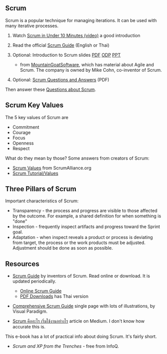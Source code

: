 ## Scrum

Scrum is a popular technique for managing iterations. It can be used with many iterative processes.

1. Watch [Scrum in Under 10 Minutes (video)](https://youtu.be/XU0llRltyFM) a good introduction
2. Read the official [Scrum Guide][Scrum Guide] (English or Thai)
3. Optional:  Introduction to Scrum slides [PDF](Intro-Scrum-MountainGoat.pdf) [ODP](Intro-Scrum-MountainGoat.odp) [PPT](Intro-Scrum-MountainGoat.ppt)
    - from [MountainGoatSoftware](https://www.mountaingoatsoftware.com), which has material about Agile and Scrum. The company is owned by Mike Cohn, co-inventor of Scrum.

4. Optional: [Scrum Questions and Answers](Scrum-Questions-and-Answers.pdf) (PDF)


Then answer these [Questions about Scrum](https://forms.gle/wUCG2FCg3uS31bjz6).    

## Scrum Key Values

The 5 key values of Scrum are

* Commitment
* Courage
* Focus
* Openness
* Respect

What do they mean by those?  Some answers from creators of Scrum:

* [Scrum Values](https://www.scrumalliance.org/about-scrum/values) from ScrumAlliance.org
* [Scrum Tutorial/Values](https://www.knowledgehut.com/tutorials/scrum-tutorial/scrum-values)

## Three Pillars of Scrum

Important characteristics of Scrum:

* Transparency - the process and progress are visible to those affected by the outcome. For example, a shared definition for when something is "done"
* Inspection - frequently inspect artifacts and progress toward the Sprint goal. 
* Adaptation - when inspect reveals a product or process is deviating from target, the process or the work products must be adjusted. Adjustment should be done as soon as possible.
## Resources

* [Scrum Guide](https://www.scrumguides.org) by inventors of Scrum. Read online or download.  It is updated periodically.
   * [Online Scrum Guide](https://www.scrumguides.org/scrum-guide.html)
   * [PDF Downloads](https://www.scrumguides.org/download.html) has Thai version

* [Comprehensive Scrum Guide](https://www.visual-paradigm.com/scrum/what-is-scrum/) single page with lots of illustrations, by Visual Paradigm.

* [Scrum คืออะไร เริ่มใช้งานอย่างไร](https://medium.com/fastwork-engineering/scrum-%E0%B8%84%E0%B8%B7%E0%B8%AD%E0%B8%AD%E0%B8%B0%E0%B9%84%E0%B8%A3-%E0%B9%80%E0%B8%A3%E0%B8%B4%E0%B9%88%E0%B8%A1%E0%B9%83%E0%B8%8A%E0%B9%89%E0%B8%87%E0%B8%B2%E0%B8%99%E0%B8%AD%E0%B8%A2%E0%B9%88%E0%B8%B2%E0%B8%87%E0%B9%84%E0%B8%A3-2483e761a47e) article on Medium.  I don't know how accurate this is.

This e-book has a lot of practical info about doing Scrum. It's fairly short.

* *Scrum and XP from the Trenches* - free from InfoQ.

[Scrum Guide]: https://www.scrumguides.org
